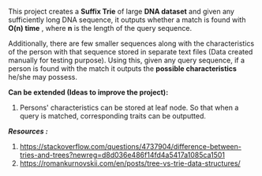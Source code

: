 This project creates a **Suffix Trie** of large **DNA dataset** and given any sufficiently long DNA sequence, it outputs
whether a match is found with **O(n) time** , where **n** is the length of the query sequence.

Additionally, there are few smaller sequences along with the characteristics of the person with that sequence stored in separate
text files (Data created manually for testing purpose). Using this, given any query sequence, if a person is found with the match
it outputs the **possible characteristics** he/she may possess.

**Can be extended (Ideas to improve the project):**
1) Persons' characteristics can be stored at leaf node. So that when a query is matched, corresponding traits can be outputted.

**_Resources :_**
1) https://stackoverflow.com/questions/4737904/difference-between-tries-and-trees?newreg=d8d036e486f14fd4a5417a1085ca1501
2) https://romankurnovskii.com/en/posts/tree-vs-trie-data-structures/
